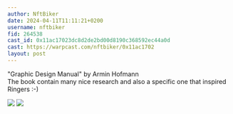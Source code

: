 ```yaml
---
author: NftBiker
date: 2024-04-11T11:11:21+0200
username: nftbiker
fid: 264538
cast_id: 0x11ac17023dc8d2de2bd00d8190c368592ec44a0d
cast: https://warpcast.com/nftbiker/0x11ac1702
layout: post
---
```

"Graphic Design Manual" by Armin Hofmann  
The book contain many nice research and also a specific one that inspired Ringers :-)  

![](https://imagedelivery.net/BXluQx4ige9GuW0Ia56BHw/c18168be-6aa8-477d-b77c-bfad566dc200/original)
![](https://imagedelivery.net/BXluQx4ige9GuW0Ia56BHw/7b318d9b-bea0-44b5-0049-efc5a7895b00/original)